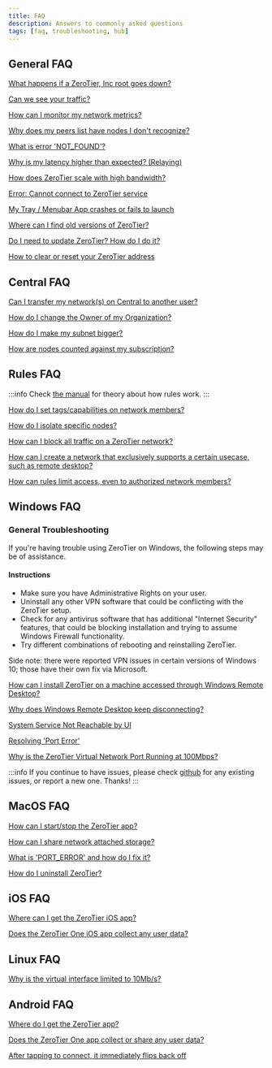 ```yaml
---
title: FAQ
description: Answers to commonly asked questions
tags: [faq, troubleshooting, hub]
---
```


## General FAQ

[What happens if a ZeroTier, Inc root goes down?](/faq/rootdowntime.md)

[Can we see your traffic?](/faq/canweseeyourtraffic.md)

[How can I monitor my network metrics?](/faq/metricsandmonitoring.md)

[Why does my peers list have nodes I don't recognize?](/faq/unknownpeers.md)

[What is error 'NOT_FOUND'?](/faq/notfound.md)

[Why is my latency higher than expected? (Relaying)](/faq/relaying.md)

[How does ZeroTier scale with high bandwidth?](/faq/bandwidth.md)

[Error: Cannot connect to ZeroTier service](/faq/cannotconnecttoservice.md)

[My Tray / Menubar App crashes or fails to launch](/faq/appcrashes.md)

[Where can I find old versions of ZeroTier?](/releases)

[Do I need to update ZeroTier? How do I do it?](/faq/update.md)

[How to clear or reset your ZeroTier address](/faq/resetaddress.md)

## Central FAQ

[Can I transfer my network(s) on Central to another user?](/faq/transfernetwork)

[How do I change the Owner of my Organization?](/faq/changeorgowner)

[How do I make my subnet bigger?](/faq/expandsubnet)

[How are nodes counted against my subscription?](/faq/nodecounting)

## Rules FAQ

:::info
Check [the manual](./rules.md) for theory about how rules work.
:::

[How do I set tags/capabilities on network members?](/faq/rulestags)

[How do I isolate specific nodes?](/faq/rulesnodeisolation)

[How can I block all traffic on a ZeroTier network?](/faq/rulesblock)

[How can I create a network that exclusively supports a certain usecase, such as remote desktop?](/faq/rulesrdponly)

[How can rules limit access, even to authorized network members?](/faq/rulesaccess)

## Windows FAQ

### General Troubleshooting

If you're having trouble using ZeroTier on Windows, the following steps may be of assistance.

#### Instructions

- Make sure you have Administrative Rights on your user.
- Uninstall any other VPN software that could be conflicting with the ZeroTier setup.
- Check for any antivirus software that has additional "Internet Security" features, that could be blocking installation and trying to assume Windows Firewall functionality.
- Try different combinations of rebooting and reinstalling ZeroTier.

Side note: there were reported VPN issues in certain versions of Windows 10; those have their own fix via Microsoft.

[How can I install ZeroTier on a machine accessed through Windows Remote Desktop?](/faq/win-installrdp)

[Why does Windows Remote Desktop keep disconnecting?](/faq/win-rdpdisconnects.md)

[System Service Not Reachable by UI](/faq/win-serviceunreachable)

[Resolving 'Port Error'](/faq/win-porterror)

[Why is the ZeroTier Virtual Network Port Running at 100Mbps?](/faq/win-slowport)

:::info
If you continue to have issues, please check [github](https://github.com/zerotier/ZeroTierOne/issues) for any existing issues, or report a new one. Thanks!
:::

## MacOS FAQ

[How can I start/stop the ZeroTier app?](/faq/macos-applaunch)

[How can I share network attached storage?](/faq/macos-nas)

[What is 'PORT_ERROR' and how do I fix it?](/faq/macos-porterror)

[How do I uninstall ZeroTier?](/faq/macos-uninstall)

## iOS FAQ

[Where can I get the ZeroTier iOS app?](/faq/ios-install)

[Does the ZeroTier One iOS app collect any user data?](/faq/ios-privacy)

## Linux FAQ

[Why is the virtual interface limited to 10Mb/s?](/faq/linux-fakelimit)

## Android FAQ

[Where do I get the ZeroTier app?](/faq/android-install)

[Does the ZeroTier One app collect or share any user data?](/faq/android-privacy)

[After tapping to connect, it immediately flips back off](/faq/android-badtoggle)


